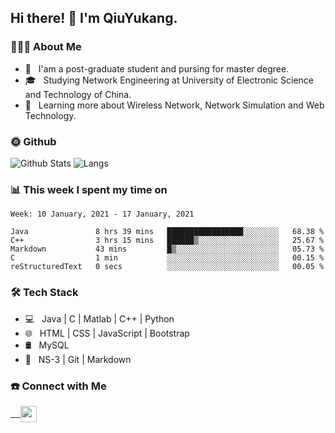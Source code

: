 <h2> Hi there! 👋 I'm QiuYukang.</h2>

<h3> 👨🏻‍💻 About Me </h3>

- 💼 &nbsp; I'am a post-graduate student and pursing for master degree.
- 🎓 &nbsp; Studying Network Engineering at University of Electronic Science and Technology of China.
- 🌱 &nbsp; Learning more about Wireless Network, Network Simulation and Web Technology.

<h3> 🌞 Github</h3>

![Github Stats](https://github-readme-stats-beta-lovat.vercel.app/api?username=QiuYukang&count_private=true&show_icons=true&hide=stars)
![Langs](https://github-readme-stats-beta-lovat.vercel.app/api/top-langs/?username=QiuYukang&count_private=true&layout=compact)

<h3> 📊 This week I spent my time on</h3>

<!--START_SECTION:waka-->
```text
Week: 10 January, 2021 - 17 January, 2021

Java               8 hrs 39 mins   █████████████████░░░░░░░░   68.38 % 
C++                3 hrs 15 mins   ██████▒░░░░░░░░░░░░░░░░░░   25.67 % 
Markdown           43 mins         █▒░░░░░░░░░░░░░░░░░░░░░░░   05.73 % 
C                  1 min           ░░░░░░░░░░░░░░░░░░░░░░░░░   00.15 % 
reStructuredText   0 secs          ░░░░░░░░░░░░░░░░░░░░░░░░░   00.05 % 
```
<!--END_SECTION:waka-->

<h3>🛠 Tech Stack</h3>

- 💻 &nbsp; Java | C | Matlab | C++ | Python
- 🌐 &nbsp; HTML | CSS | JavaScript | Bootstrap
- 🛢  &nbsp; MySQL
- 🔧 &nbsp; NS-3 | Git | Markdown

<h3> ☎️ Connect with Me </h3>

<a href="mailto:b612n@qq.com">
   &nbsp;  &nbsp;
  <img align="center" width="26px" src="https://github.com/TheDudeThatCode/TheDudeThatCode/blob/master/Assets/Gmail.svg" />
</a>
